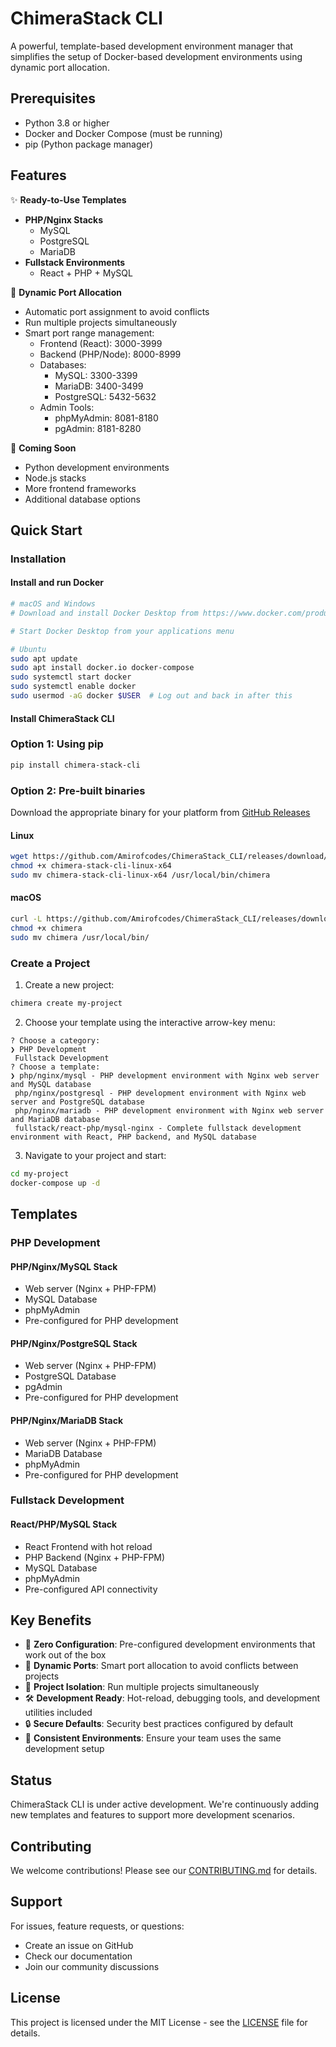 # ChimeraStack CLI

A powerful, template-based development environment manager that simplifies the setup of Docker-based development environments using dynamic port allocation.

## Prerequisites

- Python 3.8 or higher
- Docker and Docker Compose (must be running)
- pip (Python package manager)

## Features

✨ **Ready-to-Use Templates**

- **PHP/Nginx Stacks**
  - MySQL
  - PostgreSQL
  - MariaDB
- **Fullstack Environments**
  - React + PHP + MySQL

🔄 **Dynamic Port Allocation**

- Automatic port assignment to avoid conflicts
- Run multiple projects simultaneously
- Smart port range management:
  - Frontend (React): 3000-3999
  - Backend (PHP/Node): 8000-8999
  - Databases:
    - MySQL: 3300-3399
    - MariaDB: 3400-3499
    - PostgreSQL: 5432-5632
  - Admin Tools:
    - phpMyAdmin: 8081-8180
    - pgAdmin: 8181-8280

🚀 **Coming Soon**

- Python development environments
- Node.js stacks
- More frontend frameworks
- Additional database options

## Quick Start

### Installation

#### Install and run Docker
```bash
# macOS and Windows
# Download and install Docker Desktop from https://www.docker.com/products/docker-desktop/

# Start Docker Desktop from your applications menu

# Ubuntu
sudo apt update
sudo apt install docker.io docker-compose
sudo systemctl start docker
sudo systemctl enable docker
sudo usermod -aG docker $USER  # Log out and back in after this
```

#### Install ChimeraStack CLI
### Option 1: Using pip
```bash
pip install chimera-stack-cli
```
### Option 2: Pre-built binaries
Download the appropriate binary for your platform from [GitHub Releases](https://github.com/Amirofcodes/ChimeraStack_CLI/releases)

#### Linux
```bash
wget https://github.com/Amirofcodes/ChimeraStack_CLI/releases/download/v0.1.0/chimera-stack-cli-linux-x64
chmod +x chimera-stack-cli-linux-x64
sudo mv chimera-stack-cli-linux-x64 /usr/local/bin/chimera
```

#### macOS
```bash
curl -L https://github.com/Amirofcodes/ChimeraStack_CLI/releases/download/v0.1.0/chimera-stack-cli-macos -o chimera
chmod +x chimera
sudo mv chimera /usr/local/bin/
```

### Create a Project
1. Create a new project:
```bash
chimera create my-project
```
2. Choose your template using the interactive arrow-key menu:
```
? Choose a category:
❯ PHP Development
 Fullstack Development
? Choose a template:
❯ php/nginx/mysql - PHP development environment with Nginx web server and MySQL database
 php/nginx/postgresql - PHP development environment with Nginx web server and PostgreSQL database
 php/nginx/mariadb - PHP development environment with Nginx web server and MariaDB database
 fullstack/react-php/mysql-nginx - Complete fullstack development environment with React, PHP backend, and MySQL database
```
3. Navigate to your project and start:
```bash
cd my-project
docker-compose up -d
```

## Templates

### PHP Development

#### PHP/Nginx/MySQL Stack

- Web server (Nginx + PHP-FPM)
- MySQL Database
- phpMyAdmin
- Pre-configured for PHP development

#### PHP/Nginx/PostgreSQL Stack

- Web server (Nginx + PHP-FPM)
- PostgreSQL Database
- pgAdmin
- Pre-configured for PHP development

#### PHP/Nginx/MariaDB Stack

- Web server (Nginx + PHP-FPM)
- MariaDB Database
- phpMyAdmin
- Pre-configured for PHP development

### Fullstack Development

#### React/PHP/MySQL Stack

- React Frontend with hot reload
- PHP Backend (Nginx + PHP-FPM)
- MySQL Database
- phpMyAdmin
- Pre-configured API connectivity

## Key Benefits

- 🎯 **Zero Configuration**: Pre-configured development environments that work out of the box
- 🔄 **Dynamic Ports**: Smart port allocation to avoid conflicts between projects
- 🔌 **Project Isolation**: Run multiple projects simultaneously
- 🛠️ **Development Ready**: Hot-reload, debugging tools, and development utilities included
- 🔒 **Secure Defaults**: Security best practices configured by default
- 🔄 **Consistent Environments**: Ensure your team uses the same development setup

## Status

ChimeraStack CLI is under active development. We're continuously adding new templates and features to support more development scenarios.

## Contributing

We welcome contributions! Please see our [CONTRIBUTING.md](CONTRIBUTING.md) for details.

## Support

For issues, feature requests, or questions:

- Create an issue on GitHub
- Check our documentation
- Join our community discussions

## License

This project is licensed under the MIT License - see the [LICENSE](LICENSE) file for details.

